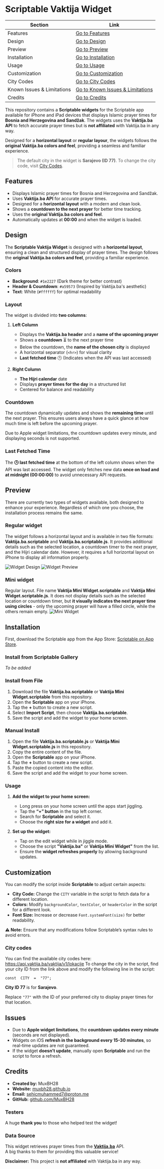 # Scriptable Vaktija Widget  

|  Section |  Link |
|------------|--------|
| Features | [Go to Features](#features) |
| Design | [Go to Design](#design) |
| Preview | [Go to Preview](#preview) |
| Installation | [Go to Installation](#installation) |
| Usage | [Go to Usage](#usage) |
| Customization | [Go to Customization](#customization) |
| City Codes | [Go to City Codes](#city-codes) |
| Known Issues & Limitations | [Go to Known Issues & Limitations](#issues) |
| Credits | [Go to Credits](#credits) |


This repository contains a **Scriptable widgets** for the Scriptable app available for iPhone and iPad devices that displays Islamic prayer times for **Bosnia and Herzegovina and Sandžak**. The widgets uses the **Vaktija.ba API** to fetch accurate prayer times but is **not affiliated** with Vaktija.ba in any way.  

Designed for a **horizontal layout** or **regular layour**, the widgets follows the **original Vaktija.ba colors and feel**, providing a seamless and familiar experience.  

> The default city in the widget is **Sarajevo (ID 77)**. To change the city code, visit [City Codes](#city-codes).

## Features

-   Displays Islamic prayer times for Bosnia and Herzegovina and Sandžak.
-   Uses **Vaktija.ba API** for accurate prayer times.
-   Designed for a **horizontal layout** with a modern and clean look.
-   Shows a **countdown to the next prayer** for better time tracking.
-   Uses the **original Vaktija.ba colors and feel**.
-   Automatically updates at **00:00** and when the widget is loaded.

## Design  

The **Scriptable Vaktija Widget** is designed with a **horizontal layout**, ensuring a clean and structured display of prayer times. The design follows the **original Vaktija.ba colors and feel**, providing a familiar experience.  

### Colors  
- **Background**: `#1e2227` (Dark theme for better contrast)  
- **Header & Countdown**: `#a59573` (Inspired by Vaktija.ba's aesthetic)  
- **Text**: White (`#ffffff`) for optimal readability  

### Layout  
The widget is divided into **two columns**:  
1. **Left Column**  
   - Displays the **Vaktija.ba header**  and a **name of the upcoming prayer**
   - Shows a **countdown** ⏳ to the next prayer time  
   - Below the countdown, the **name of the chosen city** is displayed  
   - A horizontal separator (`<hr>`) for visual clarity  
   - **Last fetched time** 🕒 (Indicates when the API was last accessed)  

2. **Right Column**  
	- **The Hijri calendar** date
   - Displays **prayer times for the day** in a structured list  
   - Centered for balance and readability  

### Countdown  
The countdown dynamically updates and shows the **remaining time** until the next prayer. This ensures users always have a quick glance at how much time is left before the upcoming prayer.  

Due to Apple widget limitations, the countdown updates every minute, and displaying seconds is not supported.

### Last Fetched Time  
The **🕒 last fetched time** at the bottom of the left column shows when the API was last accessed. The widget only fetches new data **once on load and at midnight (00:00:00)** to avoid unnecessary API requests.  


## Preview

There are currently two types of widgets available, both designed to enhance your experience. Regardless of which one you choose, the installation process remains the same.

### Regular widget

The widget follows a horizontal layout and is available in two file formats: **Vaktija.ba.scriptable** and **Vaktija.ba.scriptable.js**.
It provides additional details such as the selected location, a countdown timer to the next prayer, and the Hijri calendar date. However, it requires a full horizontal layout on iPhone to display all information properly.

![Widget Design](design.jpg)
![Widget Preview](widget-preview.jpg)

### Mini widget

Regular layout. File name **Vaktija Mini Widget.scriptable** and **Vaktija Mini Widget.scriptable.js**.
It does not display details such as the selected location or countdown timer, but **it visually indicates the next prayer time using circles** - only the upcoming prayer will have a filled circle, while the others remain empty.
![Mini Widget](mini-widget.jpg)


## Installation  

First, download the Scriptable app from the App Store: [Scriptable on App Store](https://apps.apple.com/ba/app/scriptable/id1405459188).

### Install from Scriptable Gallery  
*To be added*  

### Install from File  
1. Download the file **Vaktija.ba.scriptable** or **Vaktija Mini Widget.scriptable** from this repository.  
2. Open the **Scriptable** app on your iPhone.  
3. Tap the **+** button to create a new script.  
4. Select **Import Script**, then choose **Vaktija.ba.scriptable**.  
5. Save the script and add the widget to your home screen.  

### Manual Install  
1. Open the file **Vaktija.ba.scriptable.js** or **Vaktija Mini Widget.scriptable.js** in this repository.  
2. Copy the entire content of the file.  
3. Open the **Scriptable** app on your iPhone.  
4. Tap the **+** button to create a new script.  
5. Paste the copied content into the editor.  
6. Save the script and add the widget to your home screen.  

### Usage

 1. **Add the widget to your home screen:**
    -   Long press on your home screen until the apps start jiggling.
    -   Tap the **“+” button** in the top left corner.
    -   Search for **Scriptable** and select it.
    -   Choose the **right size for a widget** and add it.
  
 2.  **Set up the widget:**
   
	   -    Tap on the edit widget while in jiggle mode.
	   -    Choose the script **"Vaktija.ba"** or **Vaktija Mini Widget"** from the list.
	   -    Ensure the **widget refreshes properly** by allowing background updates.

## Customization

You can modify the script inside **Scriptable** to adjust certain aspects:

-   **City Code:** Change the `CITY` variable in the script to fetch data for a different location.
-   **Colors:** Modify `backgroundColor`, `textColor`, or `headerColor` in the script for a different look.
-   **Font Size:** Increase or decrease `Font.systemFont(size)` for better readability.

**⚠️ Note:** Ensure that any modifications follow Scriptable’s syntax rules to avoid errors.

### City codes
You can find the available city codes here: https://api.vaktija.ba/vaktija/v1/lokacije
To change the city in the script, find your city ID from the link above and modify the following line in the script:

    const  CITY  =  "77";

**City ID 77** is for **Sarajevo**.

Replace `"77"` with the ID of your preferred city to display prayer times for that location.


## Issues

-   Due to **Apple widget limitations**, the **countdown updates every minute** (seconds are not displayed).
-   Widgets on iOS **refresh in the background every 15-30 minutes**, so real-time updates are not guaranteed.
-   If the widget **doesn’t update**, manually open **Scriptable** and run the script to force a refresh.



## Credits

-   **Created by:** MuxBH28
-   **Website:** [muxbh28.github.io](https://muxbh28.github.io)
-   **Email:** sehicmuhammed7@proton.me
-   **GitHub:** [github.com/MuxBH28](https://github.com/MuxBH28)

### Testers

A huge **thank you** to those who helped test the widget!

### Data Source

This widget retrieves prayer times from the **[Vaktija.ba](https://vaktija.ba/)** API.  
A big thanks to them for providing this valuable service!

**Disclaimer:** This project is **not affiliated** with Vaktija.ba in any way.